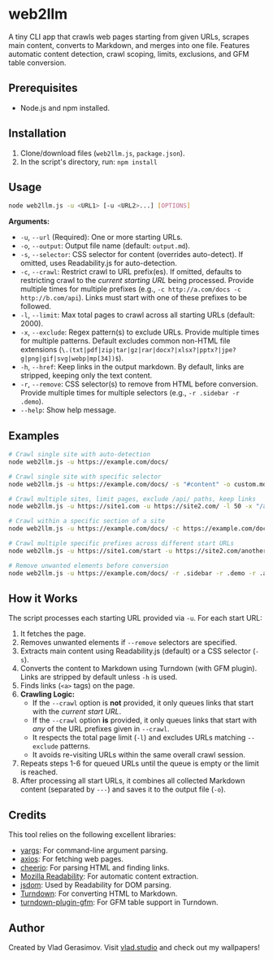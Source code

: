 # web2llm

A tiny CLI app that crawls web pages starting from given URLs, scrapes main content, converts to Markdown, and merges into one file. Features automatic content detection, crawl scoping, limits, exclusions, and GFM table conversion.

## Prerequisites

- Node.js and npm installed.

## Installation

1.  Clone/download files (`web2llm.js`, `package.json`).
2.  In the script's directory, run: `npm install`

## Usage

```bash
node web2llm.js -u <URL1> [-u <URL2>...] [OPTIONS]
```

**Arguments:**

- `-u`, `--url` (Required): One or more starting URLs.
- `-o`, `--output`: Output file name (default: `output.md`).
- `-s`, `--selector`: CSS selector for content (overrides auto-detect). If omitted, uses Readability.js for auto-detection.
- `-c`, `--crawl`: Restrict crawl to URL prefix(es). If omitted, defaults to restricting crawl to the *current starting URL* being processed. Provide multiple times for multiple prefixes (e.g., `-c http://a.com/docs -c http://b.com/api`). Links must start with one of these prefixes to be followed.
- `-l`, `--limit`: Max total pages to crawl across all starting URLs (default: 2000).
- `-x`, `--exclude`: Regex pattern(s) to exclude URLs. Provide multiple times for multiple patterns. Default excludes common non-HTML file extensions (`\.(txt|pdf|zip|tar|gz|rar|docx?|xlsx?|pptx?|jpe?g|png|gif|svg|webp|mp[34])$`).
- `-h`, `--href`: Keep links in the output markdown. By default, links are stripped, keeping only the text content.
- `-r`, `--remove`: CSS selector(s) to remove from HTML before conversion. Provide multiple times for multiple selectors (e.g., `-r .sidebar -r .demo`).
- `--help`: Show help message.

## Examples

```bash
# Crawl single site with auto-detection
node web2llm.js -u https://example.com/docs/

# Crawl single site with specific selector
node web2llm.js -u https://example.com/docs/ -s "#content" -o custom.md

# Crawl multiple sites, limit pages, exclude /api/ paths, keep links
node web2llm.js -u https://site1.com -u https://site2.com/ -l 50 -x "/api/" -h -o combined.md

# Crawl within a specific section of a site
node web2llm.js -u https://example.com/docs/ -c https://example.com/docs/ -o docs_only.md

# Crawl multiple specific prefixes across different start URLs
node web2llm.js -u https://site1.com/start -u https://site2.com/another -c https://site1.com/start/feature -c https://site2.com/another/guide -l 20

# Remove unwanted elements before conversion
node web2llm.js -u https://example.com/docs/ -r .sidebar -r .demo -r .advertisement -o clean.md
```

## How it Works

The script processes each starting URL provided via `-u`. For each start URL:
1. It fetches the page.
2. Removes unwanted elements if `--remove` selectors are specified.
3. Extracts main content using Readability.js (default) or a CSS selector (`-s`).
4. Converts the content to Markdown using Turndown (with GFM plugin). Links are stripped by default unless `-h` is used.
5. Finds links (`<a>` tags) on the page.
6. **Crawling Logic:**
   - If the `--crawl` option is **not** provided, it only queues links that start with the *current start URL*.
   - If the `--crawl` option **is** provided, it only queues links that start with *any* of the URL prefixes given in `--crawl`.
   - It respects the total page limit (`-l`) and excludes URLs matching `--exclude` patterns.
   - It avoids re-visiting URLs within the same overall crawl session.
7. Repeats steps 1-6 for queued URLs until the queue is empty or the limit is reached.
8. After processing all start URLs, it combines all collected Markdown content (separated by `---`) and saves it to the output file (`-o`).

## Credits

This tool relies on the following excellent libraries:

- [yargs](https://github.com/yargs/yargs): For command-line argument parsing.
- [axios](https://github.com/axios/axios): For fetching web pages.
- [cheerio](https://github.com/cheeriojs/cheerio): For parsing HTML and finding links.
- [Mozilla Readability](https://github.com/mozilla/readability): For automatic content extraction.
- [jsdom](https://github.com/jsdom/jsdom): Used by Readability for DOM parsing.
- [Turndown](https://github.com/mixmark-io/turndown): For converting HTML to Markdown.
- [turndown-plugin-gfm](https://github.com/mixmark-io/turndown-plugin-gfm): For GFM table support in Turndown.

## Author

Created by Vlad Gerasimov. Visit [vlad.studio](https://vlad.studio/) and check out my wallpapers!
